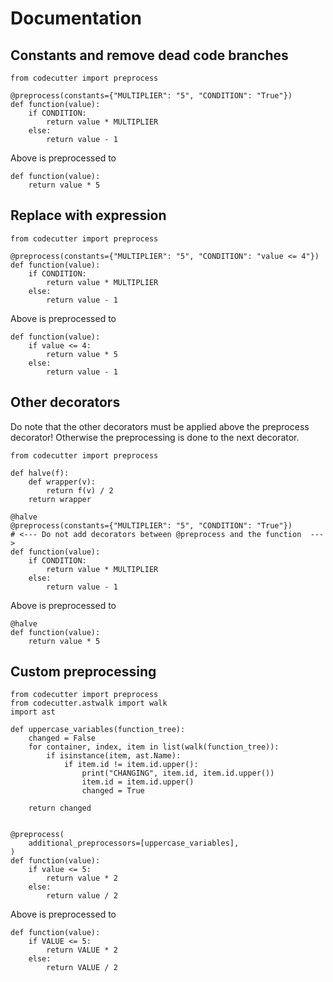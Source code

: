 # Documentation

## Constants and remove dead code branches

```python3
from codecutter import preprocess

@preprocess(constants={"MULTIPLIER": "5", "CONDITION": "True"})
def function(value):
    if CONDITION:
        return value * MULTIPLIER
    else:
        return value - 1
```

Above is preprocessed to

```python3
def function(value):
    return value * 5
```

## Replace with expression

```python3
from codecutter import preprocess

@preprocess(constants={"MULTIPLIER": "5", "CONDITION": "value <= 4"})
def function(value):
    if CONDITION:
        return value * MULTIPLIER
    else:
        return value - 1
```

Above is preprocessed to

```python3
def function(value):
    if value <= 4:
        return value * 5
    else:
        return value - 1
```

## Other decorators

Do note that the other decorators must be applied above the preprocess
decorator! Otherwise the preprocessing is done to the next decorator.

```python3
from codecutter import preprocess

def halve(f):
    def wrapper(v):
        return f(v) / 2
    return wrapper

@halve
@preprocess(constants={"MULTIPLIER": "5", "CONDITION": "True"})
# <--- Do not add decorators between @preprocess and the function  --->
def function(value):
    if CONDITION:
        return value * MULTIPLIER
    else:
        return value - 1
```

Above is preprocessed to

```python3
@halve
def function(value):
    return value * 5
```

## Custom preprocessing

```python3
from codecutter import preprocess
from codecutter.astwalk import walk
import ast

def uppercase_variables(function_tree):
    changed = False
    for container, index, item in list(walk(function_tree)):
        if isinstance(item, ast.Name):
            if item.id != item.id.upper():
                print("CHANGING", item.id, item.id.upper())
                item.id = item.id.upper()
                changed = True

    return changed


@preprocess(
    additional_preprocessors=[uppercase_variables],
)
def function(value):
    if value <= 5:
        return value * 2
    else:
        return value / 2
```

Above is preprocessed to

```python3
def function(value):
    if VALUE <= 5:
        return VALUE * 2
    else:
        return VALUE / 2
```
